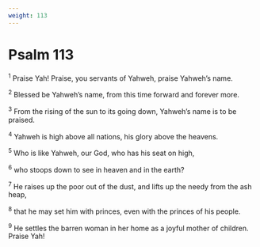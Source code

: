 ```yaml
---
weight: 113
---
```


# Psalm 113

<sup>1</sup> Praise Yah! Praise, you servants of Yahweh, praise Yahweh’s name. 

<sup>2</sup> Blessed be Yahweh’s name, from this time forward and forever more. 

<sup>3</sup> From the rising of the sun to its going down, Yahweh’s name is to be praised. 

<sup>4</sup> Yahweh is high above all nations, his glory above the heavens. 

<sup>5</sup> Who is like Yahweh, our God, who has his seat on high, 

<sup>6</sup> who stoops down to see in heaven and in the earth? 

<sup>7</sup> He raises up the poor out of the dust, and lifts up the needy from the ash heap, 

<sup>8</sup> that he may set him with princes, even with the princes of his people. 

<sup>9</sup> He settles the barren woman in her home as a joyful mother of children. Praise Yah! 



